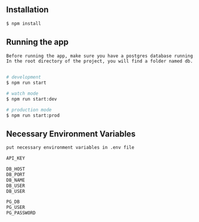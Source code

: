 ## Installation

```bash
$ npm install
```

## Running the app

```bash
Before running the app, make sure you have a postgres database running on your local machine.
In the root directory of the project, you will find a folder named db. Check the db folder for the sql file to create the necessary tables in the database.


# development
$ npm run start

# watch mode
$ npm run start:dev

# production mode
$ npm run start:prod
```

## Necessary Environment Variables

```bash
put necessary environment variables in .env file

API_KEY

DB_HOST
DB_PORT
DB_NAME
DB_USER
DB_USER

PG_DB
PG_USER
PG_PASSWORD
```
